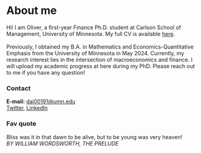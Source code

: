 # About me
Hi! I am Oliver, a first-year Finance Ph.D. student at Carlson School of Management, University of Minnesota. My full CV is available [here](/CV092324.pdf). \
\
Previously, I obtained my B.A. in Mathematics and Economics-Quantitative Emphasis from the University of Minnesota in May 2024. Currently, my research interest lies in the intersection of macroeconomics and finance. I will upload my academic progress at here during my PhD. Please reach out to me if you have any question!

### Contact
**E-mail:** dai00191@umn.edu\
[Twitter](https://x.com/Oliver_Dai_Econ), [LinkedIn](https://www.linkedin.com/in/oliver-dai-8716bb215)
    

### Fav quote
Bliss was it in that dawn to be alive, but to be young was very heaven!\
_BY WILLIAM WORDSWORTH, THE PRELUDE_


